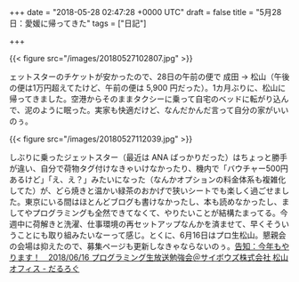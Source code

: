 
+++
date = "2018-05-28 02:47:28 +0000 UTC"
draft = false
title = "5月28日：愛媛に帰ってきた"
tags = ["日記"]

+++


{{< figure src="/images/20180527102807.jpg"  >}}

ェットスターのチケットが安かったので、28日の午前の便で 成田 → 松山（午後の便は1万円超えてたけど、午前の便は 5,900 円だった）。1カ月ぶりに、松山に帰ってきました。空港からそのままタクシーに乗って自宅のベッドに転がり込んで、泥のように眠った。実家も快適だけど、なんだかんだ言って自分の家がいいのぅ。

{{< figure src="/images/20180527112039.jpg"  >}}

しぶりに乗ったジェットスター（最近は ANA ばっかりだった）はちょっと勝手が違い、自分で荷物タグ付けなきゃいけなかったり、機内で「バウチャー500円あるけど」「え、え？」みたいになった（なんかオプションの料金体系も複雑化してた）が、どら焼きと温かい緑茶のおかげで狭いシートでも楽しく過ごせました。東京にいる間はほとんどブログも書けなかったし、本も読めなかったし、ましてやプログラミングも全然できてなくて、やりたいことが結構たまってる。今週中に荷解きと洗濯、仕事環境の再セットアップなんかを済ませて、早くそういうことにも取り組みたいなーって感じ。とくに、6月16日はプロ生松山。懇親会の会場は抑えたので、募集ページも更新しなきゃならないのぅ。[告知：今年もやります！　2018/06/16 プログラミング生放送勉強会＠サイボウズ株式会社 松山オフィス - だるろぐ](http://blog.daruyanagi.jp/entry/2018/04/16/194106)


